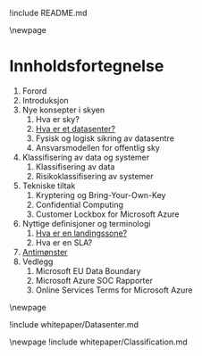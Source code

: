 !include README.md

\newpage
# Innholdsfortegnelse

1. Forord
1. Introduksjon
1. Nye konsepter i skyen
    1. Hva er sky?
    1. [Hva er et datasenter?](datasenter.md)
    1. Fysisk og logisk sikring av datasentre
    1. Ansvarsmodellen for offentlig sky
1. Klassifisering av data og systemer
    1. Klassifisering av data
    1. Risikoklassifisering av systemer
1. Tekniske tiltak
    1. Kryptering og Bring-Your-Own-Key
    2. Confidential Computing
    3. Customer Lockbox for Microsoft Azure
3. Nyttige definisjoner og terminologi
    1. [Hva er en landingssone?](landingssoner.md)
    1. Hva er en SLA?
4. [Antimønster](antimonster.md)
1. Vedlegg
    1. Microsoft EU Data Boundary
    1. Microsoft Azure SOC Rapporter
    1. Online Services Terms for Microsoft Azure





\newpage

!include whitepaper/Datasenter.md

\newpage
!include whitepaper/Classification.md
